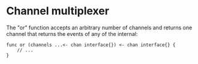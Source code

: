# Channel multiplexer

The "or" function accepts an arbitrary number of channels and returns one channel that returns the events of any of the internal:

```
func or (channels ...<- chan interface{}) <- chan interface{} {
	// ...
}
```
